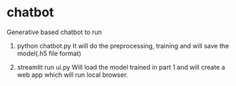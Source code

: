 # chatbot
Generative based chatbot to run


1) python chatbot.py
It will do the preprocessing, training and will save the model(.h5 file format)

2) streamlit run ui.py
Will load the model trained in part 1 and will create a web app which will run local browser.
